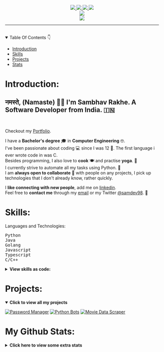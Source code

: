 <p align="center">
<a href="mailto:rakhesambhav@gmail.com" alt="Gmail">
    <img src="https://img.shields.io/badge/Email Me-D14836?style=for-the-badge&logo=gmail&logoColor=white"/>
</a>
<a href="https://www.linkedin.com/in/sambhavrakhe" alt="Linkedin">
    <img src="https://img.shields.io/badge/Sambhav Rakhe-0077B5?style=for-the-badge&logo=linkedin&logoColor=white"/>
</a>
<a href="https://www.twitter.com/samdev98" alt="Twitter">
    <img src="https://img.shields.io/badge/SamDev98-1DA1F2?style=for-the-badge&logo=twitter&logoColor=white"/>
</a>
<a href="https://discord.gg/7sSs4AC3ey" alt="Discord">
    <img src="https://img.shields.io/badge/CODEHUB-7289DA?style=for-the-badge&logo=discord&logoColor=white"/>
</a>
<br>
<a href="https://ko-fi.com/samdev98" alt="Ko-Fi">
    <img src="https://img.shields.io/badge/Support with Ko--fi-F16061?style=for-the-badge&logo=ko-fi&logoColor=white"/>
</a>
<br>
<a href="https://github.com/samdev98" alt="Waka Readme Status">
    <img src="https://github.com/samdev98/samdev98/actions/workflows/waka.yml/badge.svg"/>
</a>
</p>
<hr>
<br>
<details open>
  <summary>Table Of Contents 👇</summary>

* [Introduction](#introduction)
* [Skills](#skills)
* [Projects](#projects)
* [Stats](#my-github-stats)

</details>

# Introduction:

<h2> नमस्ते, (Namaste) 🙏🏻 I'm Sambhav Rakhe. A Software Developer from India. 🇮🇳 </h2> <br>
<p>

Checkout my [Portfolio](https://www.sambhavrakhe.com).

I have a **Bachelor's degree** 🎓 in **Computer Engineering** 🤓. <br>
I've been passionate about coding 💻 since I was 12 👦. The first language i ever wrote code in was C. <br>
Besides programming, I also love to **cook** 🍽 and practise **yoga**. 🧘 <br>
I currently strive to automate all my tasks using Python. 🐍 <br>
I am **always open to collaborate** 👻 with people on any projects, I pick up technologies that I don't already know,
rather quickly. <br>

</p>

I **like connecting with new people**, add me on [linkedin](https://www.linkedin.com/in/sambhavrakhe).
<br>
Feel free to **contact me** through my [email](mailto:rakhesambhav@gmail.com) or my
Twitter [@samdev98](https://twitter.com/samdev98). 🙂

# Skills:

Languages and Technologies:
<pre>
Python
Java
Golang
Javascript
Typescript
C/C++
</pre>

<details>
    <summary><strong>View skills as code:</strong></summary>

```python
from pprint import pprint

samdev98_info: dict = {
    'technologies': {
        'mobile_app': ['android'],
        'front_end': {
            'js': ['vue', 'react'],
            'css': ['materialize', 'vuetify', 'bootstrap']
        },
        'back_end': {
            'js': ['node', 'express'],
            'python': ['flask', 'django']
        },
        'dev_ops': ['docker', 'jenkins', 'nginx'],
        'databases': ['mongodb', 'mysql', 'sqlite', 'postgres'],
        'big_data': ['hadoop', 'spark', 'kafka'],
        'misc': ['firebase', 'selenium', 'prometheus', 'grafana']
    },
    'communities': {
        'tech_staff': "GirlScript",
        'student_volunteer': "RobinHoodArmy",
        'python_dev': "CodeSpeedy"
    },
    'current_focus': "Password manager based on Python"
}
pprint(samdev98_info)
```
</details>

# Projects:

<details open>
  <summary><strong>Click to view all my projects</strong></summary>

[![Password Manager](https://github-readme-stats.vercel.app/api/pin/?username=samdev98&repo=password-manager-py&show_icons=true&theme=radical)](https://github.com/samdev98/password-manager-py)
[![Python Bots](https://github-readme-stats.vercel.app/api/pin/?username=samdev98&repo=py-bots&show_icons=true&theme=radical)](https://github.com/SamDev98/py-bots)
[![Movie Data Scraper](https://github-readme-stats.vercel.app/api/pin/?username=samdev98&repo=movie-data-scraper&show_icons=true&theme=radical)](https://github.com/SamDev98/movie-data-scraper)
</details>

# My Github Stats:

<details>
  <summary><strong>Click here to view some extra stats</strong></summary>

<p align="center">
    <a href="" alt="Github Stats">
        <img src="https://github-readme-stats.vercel.app/api?username=samdev98&count_private=true&show_icons=true&theme=radical"/>
    </a>
</p>

<p align="center">
    <a href="" alt="Github Streaks">
        <img src="https://github-readme-streak-stats.herokuapp.com/?user=samdev98&theme=dark"/>
    </a>
</p>

<!--START_SECTION:waka-->
![Lines of code](https://img.shields.io/badge/From%20Hello%20World%20I%27ve%20Written-884344%20lines%20of%20code-blue)

**I'm a Night 🦉** 

```text
🌞 Morning    14 commits     ███░░░░░░░░░░░░░░░░░░░░░░   11.86% 
🌆 Daytime    20 commits     ████░░░░░░░░░░░░░░░░░░░░░   16.95% 
🌃 Evening    57 commits     ████████████░░░░░░░░░░░░░   48.31% 
🌙 Night      27 commits     █████░░░░░░░░░░░░░░░░░░░░   22.88%

```
📅 **I'm Most Productive on Sunday** 

```text
Monday       9 commits      ██░░░░░░░░░░░░░░░░░░░░░░░   7.63% 
Tuesday      9 commits      ██░░░░░░░░░░░░░░░░░░░░░░░   7.63% 
Wednesday    18 commits     ███░░░░░░░░░░░░░░░░░░░░░░   15.25% 
Thursday     14 commits     ███░░░░░░░░░░░░░░░░░░░░░░   11.86% 
Friday       7 commits      █░░░░░░░░░░░░░░░░░░░░░░░░   5.93% 
Saturday     14 commits     ███░░░░░░░░░░░░░░░░░░░░░░   11.86% 
Sunday       47 commits     ██████████░░░░░░░░░░░░░░░   39.83%

```


📊 **This Week I Spent My Time On** 

```text
💬 Programming Languages: 
Python                   29 mins             ████████████░░░░░░░░░░░░░   51.1% 
Markdown                 12 mins             █████░░░░░░░░░░░░░░░░░░░░   21.8% 
HTML                     7 mins              ███░░░░░░░░░░░░░░░░░░░░░░   13.52% 
INI                      7 mins              ███░░░░░░░░░░░░░░░░░░░░░░   13.24% 
Text                     0 secs              ░░░░░░░░░░░░░░░░░░░░░░░░░   0.25%

🔥 Editors: 
PyCharmCore              56 mins             █████████████████████████   100.0%

```


<!--END_SECTION:waka-->
</details>